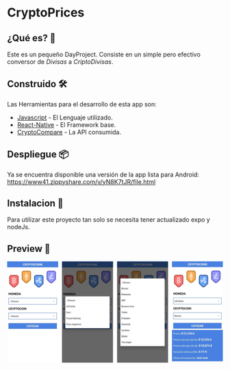 # CryptoPrices

## ¿Qué es? 🚀

Este es un pequeño DayProject. Consiste en un simple pero efectivo conversor de _Divisas_ a
_CriptoDivisas_.

## Construido 🛠️

Las Herramientas para el desarrollo de esta app son:

- [Javascript](https://www.javascript.com/) - El Lenguaje utilizado.
- [React-Native](https://reactnative.dev/) - El Framework base.
- [CryptoCompare](https://min-api.cryptocompare.com/) - La API consumida.

## Despliegue 📦

Ya se encuentra disponible una versión de la app lista para Android: <br />
https://www41.zippyshare.com/v/yN8K7tJR/file.html

## Instalacion 🔧

Para utilizar este proyecto tan solo se necesita tener actualizado expo y nodeJs.

## Preview 📄
<p align='left'>
    <img src='https://github.com/JavierCaroelli/CryptoPrices/blob/master/PreView/1.jpeg' >
</p>
